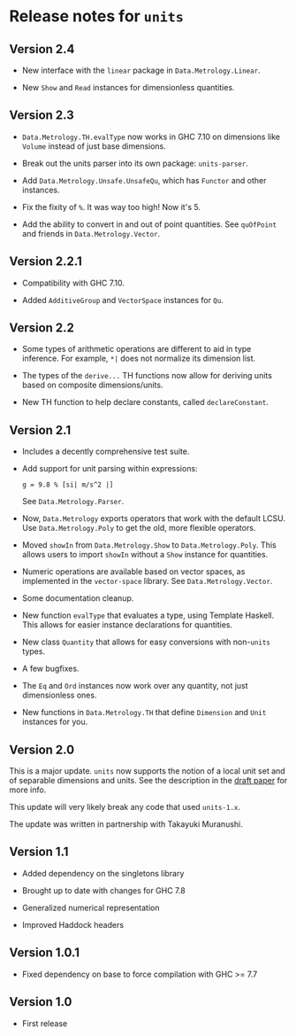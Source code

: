 Release notes for `units`
=========================

Version 2.4
-----------
* New interface with the `linear` package in `Data.Metrology.Linear`.

* New `Show` and `Read` instances for dimensionless quantities.

Version 2.3
-----------
* `Data.Metrology.TH.evalType` now works in GHC 7.10 on dimensions like `Volume` instead
of just base dimensions.

* Break out the units parser into its own package: `units-parser`.

* Add `Data.Metrology.Unsafe.UnsafeQu`, which has `Functor` and other
instances.

* Fix the fixity of `%`. It was way too high! Now it's 5.

* Add the ability to convert in and out of point quantities. See `quOfPoint`
and friends in `Data.Metrology.Vector`.

Version 2.2.1
-------------

* Compatibility with GHC 7.10.

* Added `AdditiveGroup` and `VectorSpace` instances for `Qu`.

Version 2.2
-----------

* Some types of arithmetic operations are different to aid in type inference.
For example, `*|` does not normalize its dimension list.

* The types of the `derive...` TH functions now allow for deriving units
based on composite dimensions/units.

* New TH function to help declare constants, called `declareConstant`.

Version 2.1
-----------

* Includes a decently comprehensive test suite.

* Add support for unit parsing within expressions:

      g = 9.8 % [si| m/s^2 |]

  See `Data.Metrology.Parser`.

* Now, `Data.Metrology` exports operators that work with the default
  LCSU. Use `Data.Metrology.Poly` to get the old, more flexible operators.

* Moved `showIn` from `Data.Metrology.Show` to `Data.Metrology.Poly`. This
  allows users to import `showIn` without a `Show` instance for quantities.

* Numeric operations are available based on vector spaces, as implemented in
  the `vector-space` library. See `Data.Metrology.Vector`.

* Some documentation cleanup.

* New function `evalType` that evaluates a type, using Template Haskell. This
  allows for easier instance declarations for quantities.

* New class `Quantity` that allows for easy conversions with non-`units` types.

* A few bugfixes.

* The `Eq` and `Ord` instances now work over any quantity, not just dimensionless ones.

* New functions in `Data.Metrology.TH` that define `Dimension` and `Unit` instances
  for you.

Version 2.0
-----------

This is a major update. `units` now supports the notion of a local unit set
and of separable dimensions and units. See the description in the
[draft paper](http://www.cis.upenn.edu/~eir/papers/2014/units/units.pdf) for
more info.

This update will very likely break any code that used `units-1.x`.

The update was written in partnership with Takayuki Muranushi.

Version 1.1
-----------

* Added dependency on the singletons library

* Brought up to date with changes for GHC 7.8

* Generalized numerical representation

* Improved Haddock headers

Version 1.0.1
-------------

* Fixed dependency on base to force compilation with GHC >= 7.7

Version 1.0
-----------

 * First release
